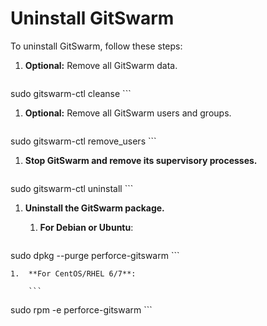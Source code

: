# Uninstall GitSwarm

To uninstall GitSwarm, follow these steps:

1.  **Optional:** Remove all GitSwarm data.

    ```
sudo gitswarm-ctl cleanse
    ```

1.  **Optional:** Remove all GitSwarm users and groups.

    ```
sudo gitswarm-ctl remove_users
    ```

1.  **Stop GitSwarm and remove its supervisory processes.**

    ```
sudo gitswarm-ctl uninstall
    ```

1.  **Uninstall the GitSwarm package.**

    1.  **For Debian or Ubuntu**:

        ```
sudo dpkg --purge perforce-gitswarm
        ```

    1.  **For CentOS/RHEL 6/7**:

        ```
sudo rpm -e perforce-gitswarm
        ```
